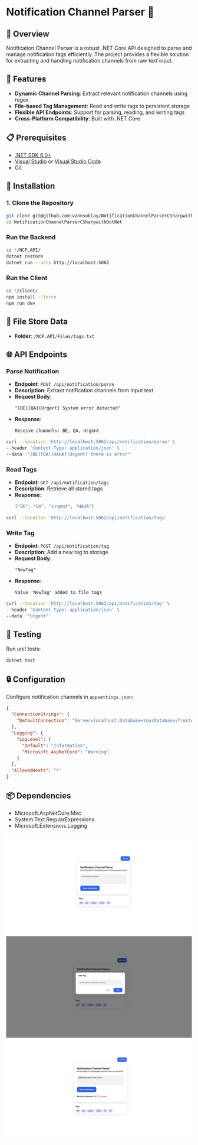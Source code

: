 # Notification Channel Parser 📡

## 🌟 Overview

Notification Channel Parser is a robust .NET Core API designed to parse and manage notification tags efficiently. The project provides a flexible solution for extracting and handling notification channels from raw text input.

## 🚀 Features

- **Dynamic Channel Parsing**: Extract relevant notification channels using regex
- **File-based Tag Management**: Read and write tags to persistent storage
- **Flexible API Endpoints**: Support for parsing, reading, and writing tags
- **Cross-Platform Compatibility**: Built with .NET Core

## 📋 Prerequisites

- [.NET SDK 6.0+](https://dotnet.microsoft.com/download)
- [Visual Studio](https://visualstudio.microsoft.com/) or [Visual Studio Code](https://code.visualstudio.com/)
- Git

## 🔧 Installation

### 1. Clone the Repository

```bash
git clone git@github.com:vannsoklay/NotificationChannelParserCSharpwithDotNet.git
cd NotificationChannelParserCSharpwithDotNet
```

### Run the Backend

```bash
cd */NCP.API/
dotnet restore
dotnet run --urls http://localhost:5062
```

### Run the Client

```bash
cd */client/
npm install --force
npm run dev
```

## 💾 File Store Data
- **Folder**: `/NCP.API/Files/tags.txt`


## 🌐 API Endpoints

### Parse Notification

- **Endpoint**: `POST /api/notification/parse`
- **Description**: Extract notification channels from input text
- **Request Body**: 
  ```
  "[BE][QA][Urgent] System error detected"
  ```
- **Response**:
  ```
  Receive channels: BE, QA, Urgent
  ```
```bash
curl --location 'http://localhost:5062/api/notification/parse' \
--header 'Content-Type: application/json' \
--data '"[BE][QA][HAHA][Urgent] there is error"'
```

### Read Tags

- **Endpoint**: `GET /api/notification/tags`
- **Description**: Retrieve all stored tags
- **Response**:
  ```json
  ["BE", "QA", "Urgent", "HAHA"]
  ```

```bash
curl --location 'http://localhost:5062/api/notification/tags'
```

### Write Tag

- **Endpoint**: `POST /api/notification/tag`
- **Description**: Add a new tag to storage
- **Request Body**: 
  ```
  "NewTag"
  ```
- **Response**:
  ```
  Value 'NewTag' added to file tags
  ```
```bash
curl --location 'http://localhost:5062/api/notification/tag' \
--header 'Content-Type: application/json' \
--data '"Urgent"'
```

## 🧪 Testing

Run unit tests:
```bash
dotnet test
```

## 🔒 Configuration

Configure notification channels in `appsettings.json`:
```json
{
  "ConnectionStrings": {
    "DefaultConnection": "Server=localhost;Database=YourDatabase;Trusted_Connection=True;MultipleActiveResultSets=true"
  },
  "Logging": {
    "LogLevel": {
      "Default": "Information",
      "Microsoft.AspNetCore": "Warning"
    }
  },
  "AllowedHosts": "*"
}
```

## 📦 Dependencies

- Microsoft.AspNetCore.Mvc
- System.Text.RegularExpressions
- Microsoft.Extensions.Logging

![PIC-01](./images/pic-01.png)
![PIC-02](./images/pic-02.png)
![PIC-03](./images/pic-03.png)